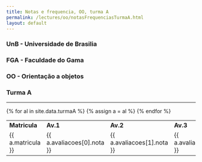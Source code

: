 ```yaml
---
title: Notas e frequencia, OO, turma A
permalink: /lectures/oo/notasFrequenciasTurmaA.html
layout: default 
---
```


### UnB - Universidade de Brasilia
### FGA - Faculdade do Gama
### OO - Orientação a objetos
### Turma A
------

<table>
<tr><td><b> Matricula </b></td><td><b> Av.1 </b></td><td><b> Av.2 </b></td><td><b> Av.3 </b></td><td><b> Av.4 </b></td><td><b> Tr.1 </b></td><td><b> Tr.2 </b></td><td><b> Freq. </b></td></tr>  
{% for al in site.data.turmaA %}
{% assign a = al %}
<tr><td> {{ a.matricula }} </td><td>  {{ a.avaliacoes[0].nota }} </td><td>  {{ a.avaliacoes[1].nota }} </td><td>  {{ a.avaliacoes[2].nota }} </td><td> {{ a.avaliacoes[3].nota }} </td><td>  {{ a.trabalhos[0].nota }} </td><td>  {{ a.trabalhos[1].nota }} </td><td>  {{ a.frequencia }} </td></tr>
{% endfor %}
</table>
